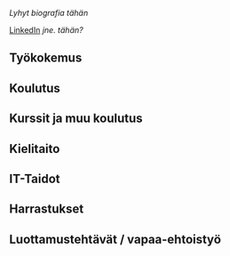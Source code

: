 _Lyhyt biografia tähän_

[LinkedIn](https://www.linkedin.com/in/mikaelahmsuomalainen/) _jne. tähän?_

## Työkokemus

## Koulutus

## Kurssit ja muu koulutus

## Kielitaito

## IT-Taidot

## Harrastukset

## Luottamustehtävät / vapaa-ehtoistyö

<!-- ## Suosittelijat

Lisätään tähän kun heitä on

-->

